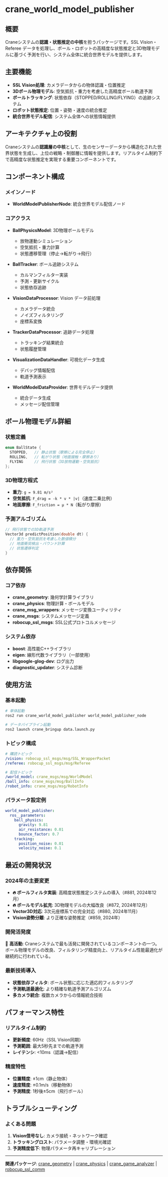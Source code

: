# crane_world_model_publisher

## 概要

Craneシステムの**認識・状態推定の中核**を担うパッケージです。SSL Vision・Referee データを処理し、ボール・ロボットの高精度な状態推定と3D物理モデルに基づく予測を行い、システム全体に統合世界モデルを提供します。

## 主要機能

- **SSL Vision処理**: カメラデータからの物体認識・位置推定
- **3Dボール物理モデル**: 空気抵抗・重力を考慮した高精度ボール軌道予測
- **ボールトラッキング**: 状態依存（STOPPED/ROLLING/FLYING）の追跡システム
- **ロボット状態推定**: 位置・姿勢・速度の統合推定
- **統合世界モデル配信**: システム全体への状態情報提供

## アーキテクチャ上の役割

Craneシステムの**認識層の中核**として、生のセンサーデータから構造化された世界状態を生成し、上位の戦略・制御層に情報を提供します。リアルタイム制約下で高精度な状態推定を実現する重要コンポーネントです。

## コンポーネント構成

### メインノード

- **WorldModelPublisherNode**: 統合世界モデル配信ノード

### コアクラス

- **BallPhysicsModel**: 3D物理ボールモデル
  - 放物運動シミュレーション
  - 空気抵抗・重力計算
  - 状態遷移管理（停止→転がり→飛行）

- **BallTracker**: ボール追跡システム
  - カルマンフィルター実装
  - 予測・更新サイクル
  - 状態依存追跡

- **VisionDataProcessor**: Vision データ前処理
  - カメラデータ統合
  - ノイズフィルタリング
  - 座標系変換

- **TrackerDataProcessor**: 追跡データ処理
  - トラッキング結果統合
  - 状態履歴管理

- **VisualizationDataHandler**: 可視化データ生成
  - デバッグ情報配信
  - 軌道予測表示

- **WorldModelDataProvider**: 世界モデルデータ提供
  - 統合データ生成
  - メッセージ配信管理

## ボール物理モデル詳細

### 状態定義

```cpp
enum BallState {
  STOPPED,   // 静止状態（摩擦による完全停止）
  ROLLING,   // 転がり状態（地面接触・摩擦あり）
  FLYING     // 飛行状態（3D放物運動・空気抵抗）
};
```

### 3D物理方程式

- **重力**: `g = 9.81 m/s²`
- **空気抵抗**: `F_drag = -k * v * |v|`（速度二乗比例）
- **地面摩擦**: `F_friction = μ * N`（転がり摩擦）

### 予測アルゴリズム

```cpp
// 飛行状態での3D軌道予測
Vector3d predictPosition(double dt) {
  // 重力・空気抵抗を考慮した数値積分
  // 地面衝突検出・バウンド計算
  // 状態遷移判定
}
```

## 依存関係

### コア依存

- **crane_geometry**: 幾何学計算ライブラリ
- **crane_physics**: 物理計算・ボールモデル
- **crane_msg_wrappers**: メッセージ変換ユーティリティ
- **crane_msgs**: システムメッセージ定義
- **robocup_ssl_msgs**: SSL公式プロトコルメッセージ

### システム依存

- **boost**: 高性能C++ライブラリ
- **eigen**: 線形代数ライブラリ（一部使用）
- **libgoogle-glog-dev**: ログ出力
- **diagnostic_updater**: システム診断

## 使用方法

### 基本起動

```bash
# 単体起動
ros2 run crane_world_model_publisher world_model_publisher_node

# データパイプライン起動
ros2 launch crane_bringup data.launch.py
```

### トピック構成

```yaml
# 購読トピック
/vision: robocup_ssl_msgs/msg/SSL_WrapperPacket
/referee: robocup_ssl_msgs/msg/Referee

# 配信トピック  
/world_model: crane_msgs/msg/WorldModel
/ball_info: crane_msgs/msg/BallInfo
/robot_info: crane_msgs/msg/RobotInfo
```

### パラメータ設定例

```yaml
world_model_publisher:
  ros__parameters:
    ball_physics:
      gravity: 9.81
      air_resistance: 0.01
      bounce_factor: 0.7
    tracking:
      position_noise: 0.01
      velocity_noise: 0.1
```

## 最近の開発状況

### 2024年の主要変更

- **🔥 ボールフィルタ実装**: 高精度状態推定システムの導入（#881, 2024年12月）
- **🔥 ボールモデル拡充**: 3D物理モデルの大幅改良（#872, 2024年12月）  
- **Vector3D対応**: 3次元座標系での完全対応（#880, 2024年11月）
- **Vision姿勢分離**: より正確な姿勢推定（#859, 2024年）

### 開発活発度

🔴 **高活動**: Craneシステムで最も活発に開発されているコンポーネントの一つ。ボール物理モデルの改良、フィルタリング精度向上、リアルタイム性能最適化が継続的に行われている。

### 最新技術導入

- **状態依存フィルタ**: ボール状態に応じた適応的フィルタリング
- **予測軌道最適化**: より精確な軌道予測アルゴリズム
- **多カメラ統合**: 複数カメラからの情報統合技術

## パフォーマンス特性

### リアルタイム制約

- **更新頻度**: 60Hz（SSL Vision同期）
- **予測範囲**: 最大5秒先までの軌道予測
- **レイテンシ**: <10ms（認識→配信）

### 精度特性

- **位置精度**: ±1cm（静止物体）
- **速度精度**: ±0.1m/s（移動物体）
- **予測精度**: 1秒後±5cm（飛行ボール）

## トラブルシューティング

### よくある問題

1. **Vision信号なし**: カメラ接続・ネットワーク確認
2. **トラッキングロスト**: パラメータ調整・環境光確認
3. **予測精度低下**: 物理パラメータ再キャリブレーション

---

**関連パッケージ**: [crane_geometry](./crane_geometry.md) | [crane_physics](./crane_physics.md) | [crane_game_analyzer](./crane_game_analyzer.md) | [robocup_ssl_comm](./robocup_ssl_comm.md)
